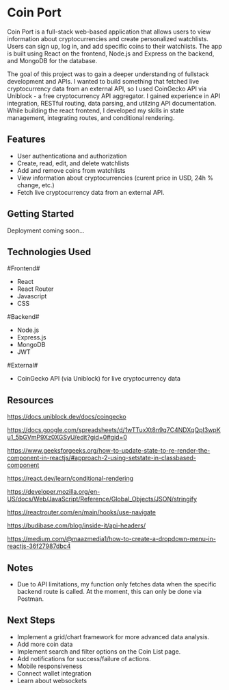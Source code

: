 # Coin Port

Coin Port is a full-stack web-based application that allows users to view information about cryptocurrencies and create personalized watchlists. Users can sign up, log in, and add specific coins to their watchlists. The app is built using React on the frontend, Node.js and Express on the backend, and MongoDB for the database.

The goal of this project was to gain a deeper understanding of fullstack development and APIs. I wanted to build something that fetched live cryptocurrency data from an external API, so I used CoinGecko API via Uniblock - a free cryptocurrency API aggregator. I gained experience in API integration, RESTful routing, data parsing, and utilzing API documentation. While building the react frontend, I developed my skills in state management, integrating routes, and conditional rendering.

## Features ##
- User authenticationa and authorization
- Create, read, edit, and delete watchlists
- Add and remove coins from watchlists
- View information about cryptocurrencies (curent price in USD, 24h % change, etc.)
- Fetch live cryptocurrency data from an external API.

## Getting Started ##

Deployment coming soon...

## Technologies Used ##

#Frontend#
- React
- React Router
- Javascript
- CSS

#Backend#
- Node.js
- Express.js
- MongoDB
- JWT
  
#External#
- CoinGecko API (via Uniblock) for live cryptocurrency data
  
## Resources ##

https://docs.uniblock.dev/docs/coingecko

https://docs.google.com/spreadsheets/d/1wTTuxXt8n9q7C4NDXqQpI3wpKu1_5bGVmP9Xz0XGSyU/edit?gid=0#gid=0

https://www.geeksforgeeks.org/how-to-update-state-to-re-render-the-component-in-reactjs/#approach-2-using-setstate-in-classbased-component

https://react.dev/learn/conditional-rendering

https://developer.mozilla.org/en-US/docs/Web/JavaScript/Reference/Global_Objects/JSON/stringify

https://reactrouter.com/en/main/hooks/use-navigate

https://budibase.com/blog/inside-it/api-headers/

https://medium.com/@maazmedia1/how-to-create-a-dropdown-menu-in-reactjs-36f27987dbc4

## Notes ##

- Due to API limitations, my function only fetches data when the specific backend route is called. At the moment, this can only be done via Postman.

## Next Steps ##
- Implement a grid/chart framework for more advanced data analysis.
- Add more coin data
- Implement search and filter options on the Coin List page.
- Add notifications for success/failure of actions.
- Mobile responsiveness
- Connect wallet integration
- Learn about websockets

